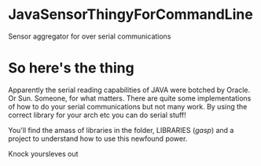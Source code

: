 # JavaSensorThingyForCommandLine
Sensor aggregator for over serial communications

# So here's the thing
Apparently the serial reading capabilities of JAVA were botched by Oracle. Or Sun. Someone, for what matters. There are quite some implementations of how to do your serial communications but not many work. 
By using the correct library for your arch etc you can do serial stuff!

You'll find the amass of libraries in the folder, LIBRARIES (*gasp*) and a project to understand how to use this newfound power.

Knock yoursleves out
